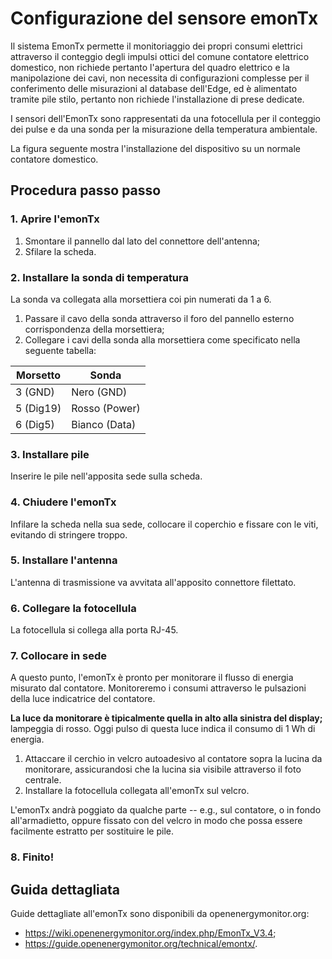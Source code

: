 # Configurazione del sensore emonTx

Il sistema EmonTx permette il monitoriaggio dei propri consumi elettrici attraverso il conteggio degli impulsi ottici del comune contatore elettrico domestico, non richiede pertanto l'apertura del quadro elettrico e la manipolazione dei cavi, non necessita di configurazioni complesse per il conferimento delle misurazioni al database dell'Edge, ed è alimentato tramite pile stilo, pertanto non richiede l'installazione di prese dedicate.

I sensori dell'EmonTx sono rappresentati da una fotocellula per il conteggio dei pulse e da una sonda per la misurazione della temperatura ambientale.

La figura seguente mostra l'installazione del dispositivo su un normale contatore domestico.


## Procedura passo passo

### 1. Aprire l'emonTx

1. Smontare il pannello dal lato del connettore dell'antenna;
2. Sfilare la scheda.


### 2. Installare la sonda di temperatura

La sonda va collegata alla morsettiera coi pin numerati da 1 a 6.

1. Passare il cavo della sonda attraverso il foro del pannello esterno
   corrispondenza della morsettiera;
2. Collegare i cavi della sonda alla morsettiera come specificato nella
   seguente tabella:

Morsetto  | Sonda
--------- | ---------------
3 (GND) 	| Nero (GND)
5 (Dig19) | Rosso (Power)
6 (Dig5) 	| Bianco (Data)


### 3. Installare pile

Inserire le pile nell'apposita sede sulla scheda.

### 4. Chiudere l'emonTx

Infilare la scheda nella sua sede, collocare il coperchio e fissare con le
viti, evitando di stringere troppo.

### 5. Installare l'antenna

L'antenna di trasmissione va avvitata all'apposito connettore filettato.


### 6. Collegare la fotocellula

La fotocellula si collega alla porta RJ-45.


### 7. Collocare in sede

A questo punto, l'emonTx è pronto per monitorare il flusso di energia
misurato dal contatore.  Monitoreremo i consumi attraverso le pulsazioni
della luce indicatrice del contatore.

**La luce da monitorare è tipicalmente quella in alto alla sinistra del display;** lampeggia di rosso.  Oggi pulso di questa luce indica il consumo di 1 Wh di
energia.

1. Attaccare il cerchio in velcro autoadesivo al contatore sopra la lucina da
   monitorare, assicurandosi che la lucina sia visibile attraverso il foto
  centrale.
2. Installare la fotocellula collegata all'emonTx sul velcro.

L'emonTx andrà poggiato da qualche parte -- e.g., sul contatore, o in fondo
all'armadietto, oppure fissato con del velcro in modo che possa essere
facilmente estratto per sostituire le pile.

### 8. Finito!


## Guida dettagliata

Guide dettagliate all'emonTx sono disponibili da openenergymonitor.org:
* <https://wiki.openenergymonitor.org/index.php/EmonTx_V3.4>;
* <https://guide.openenergymonitor.org/technical/emontx/>.
